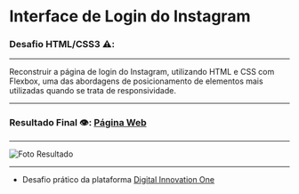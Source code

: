 # Interface de Login do Instagram

### Desafio HTML/CSS3 ⚠️:
***
  Reconstruir a página de login do Instagram, utilizando HTML e CSS com Flexbox, uma das abordagens de posicionamento de elementos mais utilizadas quando se trata de responsividade.
***

### Resultado Final 👁️:  [Página Web](https://davi-perdigao.github.io/Spread_FullStack_Developer/Interface%20Instagram/)
***
 ![Foto Resultado](https://github.com/Davi-Perdigao/Spread_FullStack_Developer/blob/main/Interface%20Instagram/img/projeto-instagram.png)

***

- Desafio prático da plataforma [Digital Innovation One](https://web.digitalinnovation.one/home "Digital Innovation One")
